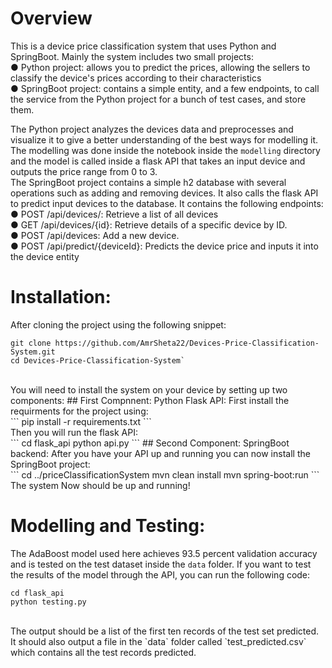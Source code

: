 # Overview
This is a device price classification system that uses Python and SpringBoot. Mainly the system includes two small projects: <br/>
● Python project: allows you to predict the prices, allowing the sellers to classify the device's prices according to their characteristics <br/>
● SpringBoot project: contains a simple entity, and a few endpoints, to call the service  from the Python project for a bunch of test cases, and store them.

The Python project analyzes the devices data and preprocesses and visualize it to give a better understanding of the best ways for modelling it. The modelling was done inside the notebook inside the `modelling` directory and the model is called inside a flask API that takes an input device and outputs the price range from 0 to 3. <br/>
The SpringBoot project contains a simple h2 database with several operations such as adding and removing devices. It also calls the flask API to predict input devices to the database. It contains the following endpoints:<br/>
● POST /api/devices/: Retrieve a list of all devices <br/>
● GET /api/devices/{id}: Retrieve details of a specific device by ID. <br/>
● POST /api/devices: Add a new device. <br/>
● POST /api/predict/{deviceId}: Predicts the device price and inputs it into the device entity <br/>

# Installation:
After cloning the project using the following snippet:
<br/>
```
git clone https://github.com/AmrSheta22/Devices-Price-Classification-System.git
cd Devices-Price-Classification-System`
```
<br/>
You will need to install the system on your device by setting up two components:
## First Compnnent: Python Flask API:
First install the requirments for the project using: <br/>
```
pip install -r requirements.txt
```
<br/>
Then you will run the flask API: <br/>
```
cd flask_api
python api.py
```
## Second Component: SpringBoot backend:
After you have your API up and running you can now install the SpringBoot project:
<br/>
```
cd ../priceClassificationSystem
mvn clean install
mvn spring-boot:run
```
<br/>
The system Now should be up and running!

# Modelling and Testing:
The AdaBoost model used here achieves 93.5 percent validation accuracy and is tested on the test dataset inside the `data` folder. If you want to test the results of the model through the API, you can run the following code:
<br/>
```
cd flask_api
python testing.py
```
<br/>
The output should be a list of the first ten records of the test set predicted. It should also output a file in the `data` folder called `test_predicted.csv` which contains all the test records predicted.




